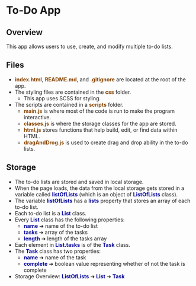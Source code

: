 <style>
    .file {
        color: #840;
        font-weight: bold;
    }
    .code {
        color: #009;
        font-weight: bold;
    }
    span:hover { filter: brightness(1.4); }
</style>

# To-Do App
## Overview
This app allows users to use, create, and modify multiple to-do lists.

## Files
- <span class="file">index.html</span>, <span class="file">README.md</span>, and <span class="file">.gitignore</span> are located at the root of the app.
- The styling files are contained in the <span class="file">css</span> folder.
    - This app uses SCSS for styling.
- The scripts are contained in a <span class="file">scripts</span> folder.
    - <span class="file">main.js</span> is where most of the code is run to make the program interactive.
    - <span class="file">classes.js</span> is where the storage classes for the app are stored.
    - <span class="file">html.js</span> stores functions that help build, edit, or find data within HTML.
    - <span class="file">dragAndDrog.js</span> is used to create drag and drop ability in the to-do lists.

## Storage
- The to-do lists are stored and saved in local storage.
- When the page loads, the data from the local storage gets stored in a variable called <span class="code">listOfLists</span> (which is an object of <span class="code">ListOfLists</span> class).
- The variable <span class="code">listOfLists</span> has a <span class="code">lists</span> property that stores an array of each to-do list.
- Each to-do list is a <span class="code">List</span> class.
- Every <span class="code">List</span> class has the following properties:
    - <span class="code">name</span> &#x2794; name of the to-do list
    - <span class="code">tasks</span> &#x2794; array of the tasks
    - <span class="code">length</span> &#x2794; length of the tasks array
- Each element in <span class="code">List.tasks</span> is of the <span class="code">Task</span> class.
- The <span class="code">Task</span> class has two properties:
    - <span class="code">name</span> &#x2794; name of the task
    - <span class="code">complete</span> &#x2794; boolean value representing whether of not the task is complete
- Storage Overview: <span class="code">ListOfLists</span> &#x2794; <span class="code">List</span> &#x2794; <span class="code">Task</span>